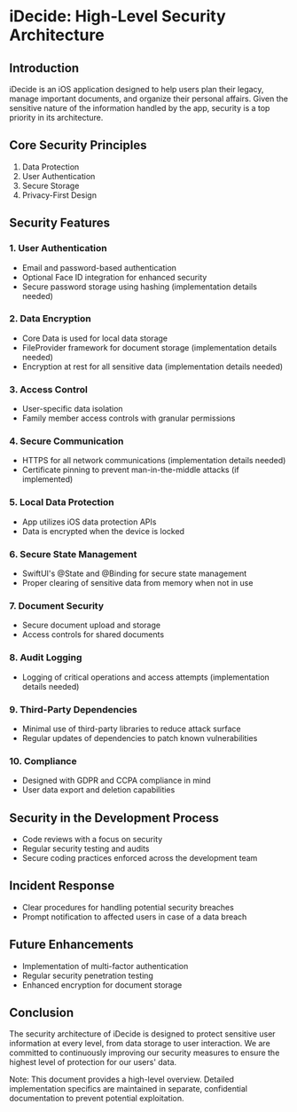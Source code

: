 # iDecide: High-Level Security Architecture

## Introduction
iDecide is an iOS application designed to help users plan their legacy, manage important documents, and organize their personal affairs. Given the sensitive nature of the information handled by the app, security is a top priority in its architecture.

## Core Security Principles
1. Data Protection
2. User Authentication
3. Secure Storage
4. Privacy-First Design

## Security Features

### 1. User Authentication
- Email and password-based authentication
- Optional Face ID integration for enhanced security
- Secure password storage using hashing (implementation details needed)

### 2. Data Encryption
- Core Data is used for local data storage
- FileProvider framework for document storage (implementation details needed)
- Encryption at rest for all sensitive data (implementation details needed)

### 3. Access Control
- User-specific data isolation
- Family member access controls with granular permissions

### 4. Secure Communication
- HTTPS for all network communications (implementation details needed)
- Certificate pinning to prevent man-in-the-middle attacks (if implemented)

### 5. Local Data Protection
- App utilizes iOS data protection APIs
- Data is encrypted when the device is locked

### 6. Secure State Management
- SwiftUI's @State and @Binding for secure state management
- Proper clearing of sensitive data from memory when not in use

### 7. Document Security
- Secure document upload and storage
- Access controls for shared documents

### 8. Audit Logging
- Logging of critical operations and access attempts (implementation details needed)

### 9. Third-Party Dependencies
- Minimal use of third-party libraries to reduce attack surface
- Regular updates of dependencies to patch known vulnerabilities

### 10. Compliance
- Designed with GDPR and CCPA compliance in mind
- User data export and deletion capabilities

## Security in the Development Process
- Code reviews with a focus on security
- Regular security testing and audits
- Secure coding practices enforced across the development team

## Incident Response
- Clear procedures for handling potential security breaches
- Prompt notification to affected users in case of a data breach

## Future Enhancements
- Implementation of multi-factor authentication
- Regular security penetration testing
- Enhanced encryption for document storage

## Conclusion
The security architecture of iDecide is designed to protect sensitive user information at every level, from data storage to user interaction. We are committed to continuously improving our security measures to ensure the highest level of protection for our users' data.

Note: This document provides a high-level overview. Detailed implementation specifics are maintained in separate, confidential documentation to prevent potential exploitation.
